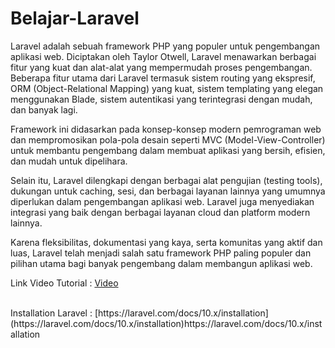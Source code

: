# Belajar-Laravel
Laravel adalah sebuah framework PHP yang populer untuk pengembangan aplikasi web. Diciptakan oleh Taylor Otwell, Laravel menawarkan berbagai fitur yang kuat dan alat-alat yang mempermudah proses pengembangan. Beberapa fitur utama dari Laravel termasuk sistem routing yang ekspresif, ORM (Object-Relational Mapping) yang kuat, sistem templating yang elegan menggunakan Blade, sistem autentikasi yang terintegrasi dengan mudah, dan banyak lagi.

Framework ini didasarkan pada konsep-konsep modern pemrograman web dan mempromosikan pola-pola desain seperti MVC (Model-View-Controller) untuk membantu pengembang dalam membuat aplikasi yang bersih, efisien, dan mudah untuk dipelihara.

Selain itu, Laravel dilengkapi dengan berbagai alat pengujian (testing tools), dukungan untuk caching, sesi, dan berbagai layanan lainnya yang umumnya diperlukan dalam pengembangan aplikasi web. Laravel juga menyediakan integrasi yang baik dengan berbagai layanan cloud dan platform modern lainnya.

Karena fleksibilitas, dokumentasi yang kaya, serta komunitas yang aktif dan luas, Laravel telah menjadi salah satu framework PHP paling populer dan pilihan utama bagi banyak pengembang dalam membangun aplikasi web.
 <br>
 
 Link Video Tutorial : [Video](https://www.youtube.com/playlist?list=PLFIM0718LjIWiihbBIq-SWPU6b6x21Q_2)

 <br>
Installation Laravel : [https://laravel.com/docs/10.x/installation](https://laravel.com/docs/10.x/installation)https://laravel.com/docs/10.x/installation


